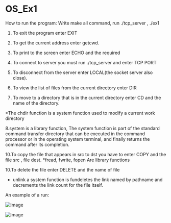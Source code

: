 # OS_Ex1

How to run the program:
 Write make all command, run ./tcp_server , ./ex1
1. To exit the program enter EXIT
2. To get the current address enter getcwd.
3. To print to the screen enter ECHO and the required
4. To connect to server you must run ./tcp_server and enter TCP PORT
5. To disconnect from the server enter LOCAL(the socket server also close).
6. To view the list of files from the current directory enter DIR

7. To move to a directory that is in the current directory enter CD and the name of the directory.
  
  *The chdir function is a system function used to modify a current work directory
  
8.system is a library function,
  The system function is part of the standard command transfer directory that can be executed in the command processor or in the operating system terminal,
  and finally returns the command after its completion.

10.To copy the file that appears in src to dst you have to enter COPY and the  file src , file dest.
   *fread, fwrite, fopen Are library functions

10.To delete the file enter DELETE and the name of file
* unlink a system function is fundeletes the link named by pathname and decrements the link count for the file itself.


An example of a run:

![image](https://user-images.githubusercontent.com/93525881/162221690-02443e24-da18-45e4-a603-2d00870bc8ed.png)

![image](https://user-images.githubusercontent.com/93525881/162221864-5cd62a34-a03a-4cbe-89d9-2ce61d0bfb30.png)
